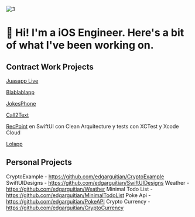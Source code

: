
![3](https://github.com/user-attachments/assets/9d39469f-fa27-4e87-a76c-1873ed395d4d)


# 👋 Hi! I'm a iOS Engineer. Here's a bit of what I've been working on.

## Contract Work Projects
[Juasapp Live](https://apps.apple.com/es/app/juasapp-live-bromas/id1088907989)

[Blablablapp](https://apps.apple.com/es/app/blablablapp/id993705622)

[JokesPhone](https://apps.apple.com/es/app/jokesphone/id1091182031)

[Call2Text](https://apps.apple.com/es/app/call2text-grabar-y-transcribir/id1659636086)

[RecPoint](https://apps.apple.com/es/app/recpoint-grabar-llamadas/id6449040686)
en SwiftUI con Clean Arquitecture y tests con XCTest y Xcode Cloud

[Lolapp](https://apps.apple.com/cl/app/lolapp-bromas-telef%C3%B3nicas/id1217833104)

## Personal Projects

CryptoExample - https://github.com/edgarguitian/CryptoExample
SwiftUIDesigns - https://github.com/edgarguitian/SwiftUIDesigns
Weather - https://github.com/edgarguitian/Weather
Minimal Todo List - https://github.com/edgarguitian/MinimalTodoList
Poke Api - https://github.com/edgarguitian/PokeAPI
Crypto Currency - https://github.com/edgarguitian/CryptoCurrency

